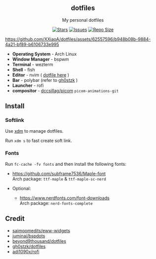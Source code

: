 <p align="center">
  <h2 align="center">dotfiles</h2>
</p>

<p align="center">
	My personal dotfiles
</p>

<p align="center">
	<a href="https://github.com/XXiaoA/dotfiles/stargazers">
		<img alt="Stars" src="https://img.shields.io/github/stars/XXiaoA/dotfiles?style=for-the-badge&logo=starship&color=C9CBFF&logoColor=D9E0EE&labelColor=302D41"></a>
	<a href="https://github.com/XXiaoA/dotfiles/issues">
		<img alt="Issues" src="https://img.shields.io/github/issues/XXiaoA/dotfiles?style=for-the-badge&logo=bilibili&color=F5E0DC&logoColor=D9E0EE&labelColor=302D41"></a>
	<a href="https://github.com/XXiaoA/dotfiles">
		<img alt="Repo Size" src="https://img.shields.io/github/repo-size/XXiaoA/dotfiles?color=%23DDB6F2&label=SIZE&logo=codesandbox&style=for-the-badge&logoColor=D9E0EE&labelColor=302D41"/></a>
</p>


https://github.com/XXiaoA/dotfiles/assets/62557596/b948b08b-9884-4a21-bf89-b6106733e995


* **Operating System** \- Arch Linux
* **Window Manager** \- bspwm
* **Terminal** \- wezterm
* **Shell** \- fish
* **Editor** \- nvim ( [dotfile here](https://github.com/XXiaoA/nvimrc) )
* **Bar** \- polybar (refer to [gh0stzk](https://github.com/gh0stzk/dotfiles) )
* **Launcher** \- rofi
* **compositor** \- [dccsillag/picom](https://github.com/dccsillag/picom) `picom-animations-git`


## Install
### Softlink
Use [xdm](https://github.com/XXiaoA/xdm) to manage dotfiles.

Run `xdm s` to fast create soft link.

### Fonts
Run `fc-cache -fv fonts` and then install the following fonts:

- https://github.com/subframe7536/Maple-font <br>
Arch package: `ttf-maple` & `ttf-maple-sc-nerd`

- Optional:
    - https://www.nerdfonts.com/font-downloads <br>
      Arch package: `nerd-fonts-complete`


## Credit
- [saimoomedits/eww-widgets](https://github.com/saimoomedits/eww-widgets)
- [juminai/bspdots](https://github.com/juminai/bspdots)
- [beyond9thousand/dotfiles](https://github.com/beyond9thousand/dotfiles)
- [gh0stzk/dotfiles](https://github.com/gh0stzk/dotfiles)
- [adi1090x/rofi](https://github.com/adi1090x/rofi)
